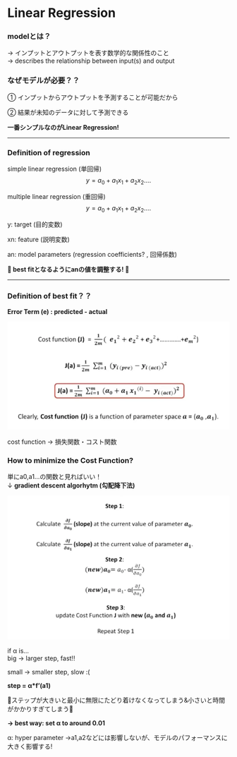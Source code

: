 <script type="text/javascript" async src="https://cdnjs.cloudflare.com/ajax/libs/mathjax/3.2.2/es5/tex-mml-chtml.min.js">
</script>
<script type="text/x-mathjax-config">
 MathJax.Hub.Config({
 tex2jax: {
 inlineMath: [['$', '$'] ],
 displayMath: [ ['$$','$$'], ["\\[","\\]"] ]
 }
 });
</script>

# Linear Regression

### modelとは？

→ インプットとアウトプットを表す数学的な関係性のこと  
→ describes the relationship between input(s) and output

### なぜモデルが必要？？

① インプットからアウトプットを予測することが可能だから

② 結果が未知のデータに対して予測できる


**一番シンプルなのがLinear Regression!**   

---

### Definition of regression
simple linear regression (単回帰)
$$y= a_0+a_1x_1+ a_2x_2….$$ 

multiple linear regression (重回帰)
$$y= a_0+a_1x_1+ a_2x_2….$$


y: target (目的変数)

xn: feature (説明変数)

an: model parameters (regression coefficients? , 回帰係数)


**🌟 best fitとなるようにanの値を調整する! 🌟**

---
### Definition of best fit？？

**Error Term (e) : predicted - actual**

![](photos/LinearRegression1.png)

cost function → 損失関数・コスト関数

### How to minimize the Cost Function?

単にa0,a1…の関数と見ればいい！  
↓
**gradient descent algorhytm (勾配降下法)**

![](photos/LinearRegression2.png)


if α is...  
big → larger step, fast!!

small → smaller step, slow :(

**step = α*f’(a1)**

🌟ステップが大きいと最小に無限にたどり着けなくなってしまう&小さいと時間がかかりすぎてしまう🌟

**→ best way: set α to around 0.01**

α: hyper parameter
→a1,a2などには影響しないが、モデルのパフォーマンスに大きく影響する!
